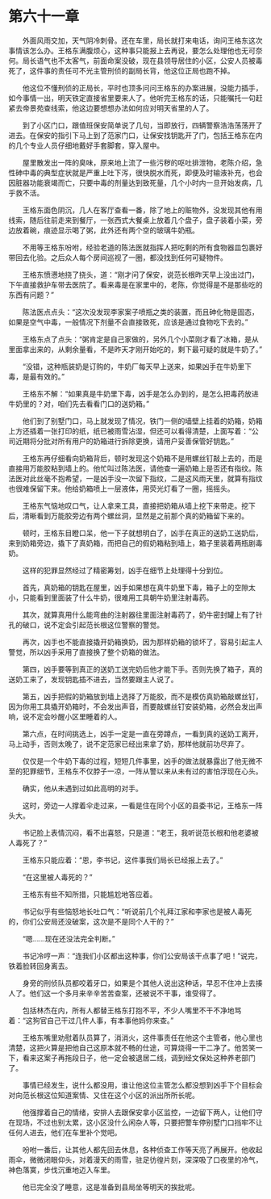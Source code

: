 #	第六十一章

　　外面风雨交加，天气阴冷刺骨。还在车里，局长就打来电话，询问王格东这次事情该怎么办。王格东满腹烦心，这种事只能报上去再说，要怎么处理他也无可奈何。局长语气也不太客气，前面命案没破，现在县领导居住的小区，公安人员被毒死了，这件事的责任可不光主管刑侦的副局长背，他这位正局也跑不掉。

　　他这位不懂刑侦的正局长，平时也顶多问问王格东的办案进展，没能力插手，如今事情一出，明天铁定直接省里要来人了。他听完王格东的话，只能嘱托一句赶紧去帝景苑查线索，他这边要想想办法如何应对明天省里的人了。

　　到了小区门口，跟值班保安简单说了几句，当即放行，四辆警察浩浩荡荡开了进去。在保安的指引下马上到了范家门口，让保安找钥匙开了门，包括王格东在内的几个专业人员仔细地戴好手套脚套，穿入屋中。

　　屋里散发出一阵的臭味，原来地上流了一些污秽的呕吐排泄物，老陈介绍，急性砷中毒的典型症状就是严重上吐下泻，很快脱水而死，即便及时输液补充，也会因脏器功能衰竭而亡，只要中毒的剂量达到致死量，几个小时内一旦开始发病，几乎救不活。

　　王格东面色阴沉，几人在客厅查看一番，除了地上的赃物外，没发现其他有用线索，随后往前走来到餐厅，一张西式大餐桌上放着几个盘子，盘子装着小菜，旁边放着碗，痕迹显示喝了粥，此外还有两个空的玻璃牛奶瓶。

　　不用等王格东吩咐，经验老道的陈法医就指挥人把吃剩的所有食物器皿包裹好带回去化验。之后众人每个房间巡视了一圈，都没找到任何可疑物件。

　　王格东愤懑地挠了挠头，道：“刚才问了保安，说范长根昨天早上没出过门，下午直接救护车带去医院了。看来毒是在家里中的，老陈，你觉得是不是那些吃的东西有问题？”

　　陈法医点点头：“这次没发现李家案子喷瓶之类的装置，而且砷化物是固态，如果是空气中毒，一般情况下剂量不会直接致死，应该是通过食物吃下去的。”

　　王格东点了点头：“粥肯定是自己家做的，另外几个小菜刚才看了冰箱，是从里面拿出来的，从剩余量看，不是昨天才刚开始吃的，剩下最可疑的就是牛奶了。”

　　“没错，这种瓶装奶是订购的，牛奶厂每天早上送来，如果凶手在牛奶里下毒，是最有效的。”

　　王格东不解：“如果真是牛奶里下毒，凶手是怎么办到的，是怎么把毒药放进牛奶里的？对，咱们先去看看门口的送奶箱。”

　　他们到了别墅门口，马上就发现了情况，铁门一侧的墙壁上挂着的奶箱，奶箱上方还插着一张打印的纸，纸已被雨雪沾湿，但还可以看得清楚，上面写着：“公司近期将分批对所有用户的奶箱进行拆除更换，请用户妥善保管好钥匙。”

　　王格东再仔细看向奶箱背后，顿时发现这个奶箱不是用螺丝钉敲上去的，而是直接用万能胶粘到墙上的。他忙叫过陈法医，请他查一遍奶箱上是否还有指纹。陈法医对此丝毫不抱希望，一是凶手没一次留下指纹，二是这风雨天里，就算有指纹也很难保留下来。他给奶箱喷上一层液体，用荧光灯看了一圈，摇摇头。

　　王格东气恼地叹口气，让人拿来工具，直接把奶箱从墙上挖下来带走。挖下后，清晰看到万能胶旁边有两个螺丝洞，显然是之前那个真的奶箱留下来的。

　　顿时，王格东目瞪口呆，他一下子就想明白了，凶手在真正的送奶工送奶后，来到奶箱旁边，撬下了真奶箱，而把自己的假奶箱粘到墙上，箱子里装着两瓶剧毒奶。

　　这样的犯罪显然经过了精密筹划，凶手在细节上处理得十分到位。

　　首先，真奶箱的钥匙在屋里，凶手如果想在真牛奶里下毒，箱子上的空隙太小，只能看到里面装了什么牛奶，很难用工具朝牛奶里注射毒药。

　　其次，就算真用什么能弯曲的注射器往里面注射毒药了，奶牛密封罐上有了针孔的破口，说不定会引起范长根这位警察的警觉。

　　再次，凶手也不能直接撬开奶箱换奶，因为那样奶箱的锁坏了，容易引起主人警觉，所以凶手采用了直接换了整个奶箱的做法。

　　第四，凶手要等到真正的送奶工送完奶后他才能下手。否则先换了箱子，真的送奶工来了，发现钥匙插不进去，当然要跟主人说了。

　　第五，凶手把假的奶箱放到墙上选择了万能胶，而不是模仿真奶箱敲螺丝钉，因为你用工具撬开奶箱时，不会发出声音，而要敲螺丝钉安装奶箱，必然会发出声响，说不定会吵醒小区里睡着的人。

　　第六点，在时间挑选上，凶手一定是一直在旁蹲点，一看到真的送奶工离开，马上动手，否则太晚了，说不定范家已经出来拿了奶，那样他就前功尽弃了。

　　仅仅是一个牛奶下毒的过程，短短几件事里，凶手的做法就暴露出了他无微不至的犯罪细节，王格东不仅脖子一凉，一阵从警以来从未有过的害怕浮现在心头。

　　确实，他从未遇到过如此高明的对手。

　　这时，旁边一人撑着伞走过来，一看是住在同个小区的县委书记，王格东一阵头大。

　　书记脸上表情沉闷，看不出喜怒，只是道：“老王，我听说范长根和他老婆被人毒死了？”

　　王格东只能应着：“恩，李书记，这件事我们局长已经报上去了。”

　　“在这里被人毒死的？”

　　王格东有些不知所措，只能尴尬地答应着。

　　书记似乎有些恼怒地长吐口气：“听说前几个礼拜江家和李家也是被人毒死的，你们公安局还没破案，这次是不是同个人干的？”

　　“嗯……现在还没法完全判断。”

　　书记冷哼一声：“连我们小区都出这种事，你们公安局该干点事了吧！”说完，铁着脸转回身离去。

　　身旁的刑侦队员都咬着牙口，如果是个其他人说出这种话，早忍不住冲上去揍人了。他们这一个多月来辛辛苦苦查案，还被说不干事，谁受得了。

　　包括林杰在内，所有人都替王格东打抱不平，不少人嘴里不干不净地骂着：“这狗官自己干过几件人事，有本事他妈你来查。”

　　王格东嘴里劝慰着队员算了，消消火，这件事责任在他这个主管者，他心里也清楚，这把火算是把他自己这原本就不畅的仕途，可算烧得一干二净了。他苦笑一下，看来这案子再拖段日子，他一定会被退居二线，调到经文保处这种养老部门了。

　　事情已经发生，说什么都没用，谁让他这位主管怎么都没想到凶手下个目标会对向范长根这位知道案情、又住在这个小区的派出所所长呢。

　　他强撑着自己的情绪，安排人去跟保安拿小区监控，一边留下两人，让他们守在现场，不过也别太累，这小区没什么闲杂人等，只要把警车停别墅门口挡牢不让任何人进去，他们在车里补个觉吧。

　　吩咐一番后，让其他人都先回去休息，各种侦查工作等天亮了再展开。他收起雨伞，微微闭眼仰头，对着漫天的雨雪，驻足彷徨片刻，深深吸了口夜里的冷气，神色落寞，步伐沉重地迈入车里。

　　他已完全没了睡意，这是准备到县局坐等明天的挨批呢。